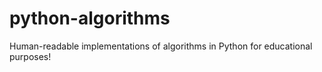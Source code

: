 python-algorithms
===================
Human-readable implementations of algorithms in Python for educational purposes!
